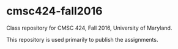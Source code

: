 # cmsc424-fall2016
Class repository for CMSC 424, Fall 2016, University of Maryland. 

This repository is used primarily to publish the assignments. 
